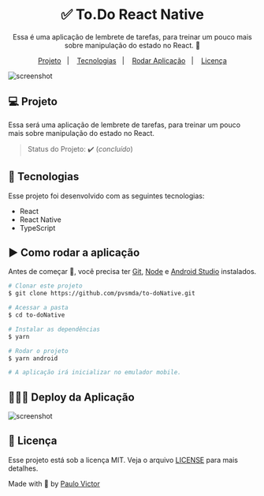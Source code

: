 <h1 align="center">✅ To.Do React Native</h1>
<p align="center">Essa é uma aplicação de lembrete de tarefas, para treinar um pouco mais sobre manipulação do estado no React. 🚀</p>

<p align="center">
  <a href="#-projeto">Projeto</a>&nbsp;&nbsp;&nbsp;|&nbsp;&nbsp;&nbsp;
  <a href="#-tecnologias">Tecnologias</a>&nbsp;&nbsp;&nbsp;|&nbsp;&nbsp;&nbsp;
  <a href="#️-como-rodar-a-aplicação">Rodar Aplicação</a>&nbsp;&nbsp;&nbsp;|&nbsp;&nbsp;&nbsp;
  <a href="#-licença">Licença</a>
</p>


<img src="https://github.com/tiagopierre/to.do-with-react-native/blob/main/screenshot/Capa.jpg?raw=true" alt="screenshot"/>



## 💻 Projeto

Essa será uma aplicação de lembrete de tarefas, para treinar um pouco mais sobre manipulação do estado no React.
> Status do Projeto: :heavy_check_mark: (_concluído_)


## 🚀 Tecnologias

Esse projeto foi desenvolvido com as seguintes tecnologias:

- React
- React Native
- TypeScript

## ▶️ Como rodar a aplicação 

Antes de começar :checkered_flag:, você precisa ter [Git](https://git-scm.com), [Node](https://nodejs.org/en/) e [Android Studio](https://developer.android.com/studio?hl=pt&gclid=Cj0KCQjwvLOTBhCJARIsACVldV3Ymb3yPN-YIX5Nzeccknkeb1_i2FL0SgJuNqle5xE3_3iFlCDwxTUaAo9uEALw_wcB&gclsrc=aw.ds) instalados.

```bash
# Clonar este projeto
$ git clone https://github.com/pvsmda/to-doNative.git

# Acessar a pasta
$ cd to-doNative

# Instalar as dependências 
$ yarn

# Rodar o projeto
$ yarn android

# A aplicação irá inicializar no emulador mobile.
```

## 👨🏻‍💻 Deploy da Aplicação

<img src="https://github.com/tiagopierre/to.do-with-react-native/blob/main/screenshot/emfuncionamento.gif?raw=true" alt="screenshot"/>

## 📝 Licença

Esse projeto está sob a licença MIT. Veja o arquivo [LICENSE](.github/LICENSE.md) para mais detalhes.


Made with
💜 by <a href="https://github.com/pvsmda" target="_blank">Paulo Victor</a>
